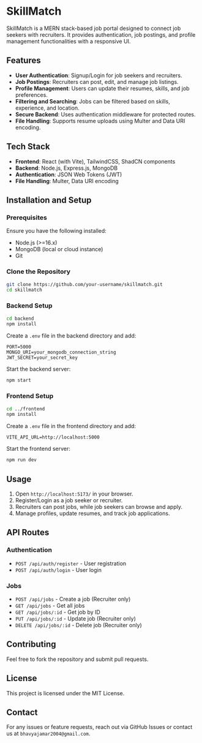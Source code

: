 # SkillMatch

SkillMatch is a MERN stack-based job portal designed to connect job seekers with recruiters. It provides authentication, job postings, and profile management functionalities with a responsive UI.

## Features
- **User Authentication**: Signup/Login for job seekers and recruiters.
- **Job Postings**: Recruiters can post, edit, and manage job listings.
- **Profile Management**: Users can update their resumes, skills, and job preferences.
- **Filtering and Searching**: Jobs can be filtered based on skills, experience, and location.
- **Secure Backend**: Uses authentication middleware for protected routes.
- **File Handling**: Supports resume uploads using Multer and Data URI encoding.

## Tech Stack
- **Frontend**: React (with Vite), TailwindCSS, ShadCN components
- **Backend**: Node.js, Express.js, MongoDB
- **Authentication**: JSON Web Tokens (JWT)
- **File Handling**: Multer, Data URI encoding

## Installation and Setup

### Prerequisites
Ensure you have the following installed:
- Node.js (>=16.x)
- MongoDB (local or cloud instance)
- Git

### Clone the Repository
```sh
git clone https://github.com/your-username/skillmatch.git
cd skillmatch
```

### Backend Setup
```sh
cd backend
npm install
```
Create a `.env` file in the backend directory and add:
```
PORT=5000
MONGO_URI=your_mongodb_connection_string
JWT_SECRET=your_secret_key
```
Start the backend server:
```sh
npm start
```

### Frontend Setup
```sh
cd ../frontend
npm install
```
Create a `.env` file in the frontend directory and add:
```
VITE_API_URL=http://localhost:5000
```
Start the frontend server:
```sh
npm run dev
```

## Usage
1. Open `http://localhost:5173/` in your browser.
2. Register/Login as a job seeker or recruiter.
3. Recruiters can post jobs, while job seekers can browse and apply.
4. Manage profiles, update resumes, and track job applications.

## API Routes
### Authentication
- `POST /api/auth/register` - User registration
- `POST /api/auth/login` - User login

### Jobs
- `POST /api/jobs` - Create a job (Recruiter only)
- `GET /api/jobs` - Get all jobs
- `GET /api/jobs/:id` - Get job by ID
- `PUT /api/jobs/:id` - Update job (Recruiter only)
- `DELETE /api/jobs/:id` - Delete job (Recruiter only)

## Contributing
Feel free to fork the repository and submit pull requests.

## License
This project is licensed under the MIT License.

## Contact
For any issues or feature requests, reach out via GitHub Issues or contact us at `bhavyajamar2004@gmail.com`.

